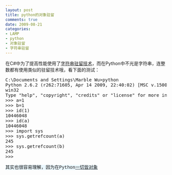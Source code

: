 ```yaml
---
layout: post
title: python的对象驻留
comments: true
date: 2009-08-21
categories:
- LAMP
- python
- 对象驻留
- 字符串驻留
---
```


<p>在C#中为了提高性能使用了<a title="字符串驻留" href="http://www.google.com.sg/search?hl=zh-CN&amp;source=hp&amp;q=string+interning&amp;aq=f&amp;oq=" target="_blank">字符串驻留技术</a>，而在Python中不光是字符串，连整数都有使用类似的驻留技术哦，看下面的测试：</p>
<pre>C:\Documents and Settings\Marble Wu&gt;python
Python 2.6.2 (r262:71605, Apr 14 2009, 22:40:02) [MSC v.1500 32 bit (Intel)] on
win32
Type "help", "copyright", "credits" or "license" for more information.
&gt;&gt;&gt; a=1
&gt;&gt;&gt; b=1
&gt;&gt;&gt; id(1)
10446048
&gt;&gt;&gt; id(a)
10446048
&gt;&gt;&gt; import sys
&gt;&gt;&gt; sys.getrefcount(a)
245
&gt;&gt;&gt; sys.getrefcount(b)
245
&gt;&gt;&gt;</pre>
<p><span style="font-family: Courier New; background-color: #eaf7ff;">其实也很容易理解，因为在Python<a title="Python的对象" href="http://wiki.woodpecker.org.cn/moin/PythonEssentialRef3" target="_blank">一切皆对象</a></span></p>				
